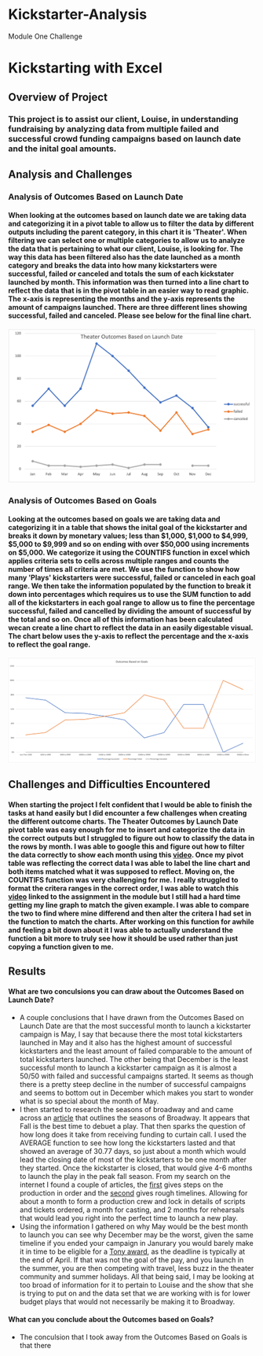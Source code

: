 # Kickstarter-Analysis
Module One Challenge
# Kickstarting with Excel
## Overview of Project
### This project is to assist our client, Louise, in understanding fundraising by analyzing data from multiple failed and successful crowd funding campaigns based on launch date and the inital goal amounts.
## Analysis and Challenges
### Analysis of Outcomes Based on Launch Date
#### When looking at the outcomes based on launch date we are taking data and categorizing it in a pivot table to allow us to filter the data by different outputs including the parent category, in this chart it is 'Theater'. When filtering we can select one or multiple categories to allow us to analyze the data that is pertaining to what our client, Louise, is looking for. The way this data has been filtered also has the date launched as a month category and breaks the data into how many kickstarters were successful, failed or canceled and totals the sum of each kickstater launched by month. This information was then turned into a line chart to reflect the data that is in the pivot table in an easier way to read graphic. The x-axis is representing the months and the y-axis represents the amount of campaigns launched. There are three different lines showing successful, failed and canceled. Please see below for the final line chart.

![Theater_Outcomes_vs_Launch](https://github.com/walzfran/Kickstarter-Analysis/blob/main/Theater_Outcomes_vs_Launch.png)

### Analysis of Outcomes Based on Goals
#### Looking at the outcomes based on goals we are taking data and categorizing it in a table that shows the inital goal of the kickstarter and breaks it down by monetary values; less than $1,000, $1,000 to $4,999, $5,000 to $9,999 and so on ending with over $50,000 using increments on $5,000. We categorize it using the COUNTIFS function in excel which applies criteria sets to cells across multiple ranges and counts the number of times all criteria are met. We use the function to show how many 'Plays' kickstarters were successful, failed or canceled in each goal range. We then take the information populated by the function to break it down into percentages which requires us to use the SUM function to add all of the kickstarters in each goal range to allow us to fine the percentage successful, failed and cancelled by dividing the amount of successful by the total and so on. Once all of this information has been calculated wecan create a line chart to reflect the data in an easily digestable visual. The chart below uses the y-axis to reflect the percentage and the x-axis to reflect the goal range. 

![Outcomes_vs_Goals](https://github.com/walzfran/Kickstarter-Analysis/blob/main/Outcomes_vs_Goals.png)

## Challenges and Difficulties Encountered
#### When starting the project I felt confident that I would be able to finish the tasks at hand easily but I did encounter a few challenges when creating the different outcome charts. The Theater Outcomes by Launch Date pivot table was easy enough for me to insert and categorize the data in the correct outputs but I struggled to figure out how to classify the data in the rows by month. I was able to google this and figure out how to filter the data correctly to show each month using this [video](https://trumpexcel.com/group-dates-in-pivot-tables-excel/). Once my pivot table was reflecting the correct data I was able to label the line chart and both items matched what it was supposed to reflect. Moving on, the COUNTIFS function was very challenging for me. I really struggled to format the critera ranges in the correct order, I was able to watch this [video](https://support.microsoft.com/en-us/office/countifs-function-dda3dc6e-f74e-4aee-88bc-aa8c2a866842?ui=en-us&rs=en-us&ad=us) linked to the assignment in the module but I still had a hard time getting my line graph to match the given example. I was able to compare the two to find where mine differend and then alter the critera I had set in the function to match the charts. After working on this function for awhile and feeling a bit down about it I was able to actually understand the function a bit more to truly see how it should be used rather than just copying a function given to me.

## Results
#### What are two conculsions you can draw about the Outcomes Based on Launch Date? 
* A couple conclusions that I have drawn from the Outcomes Based on Launch Date are that the most successful month to launch a kickstarter campaign is May, I say that because there the most total kickstarters launched in May and it also has the highest amount of successful kickstarters and the least amount of failed comparable to the amount of total kickstarters launched. The other being that December is the least successful month to launch a kickstarter campaign as it is almost a 50/50 with failed and successful campaigns started. It seems as though there is a pretty steep decline in the number of successful campaigns and seems to bottom out in December which makes you start to wonder what is so special about the month of May. 
* I then started to research the seasons of broadway and and came across an [article](https://www.nytix.com/articles/broadway-seasons) that outlines the seasons of Broadway. It appears that Fall is the best time to debuet a play. That then sparks the question of how long does it take from receiving funding to curtain call. I used the AVERAGE function to see how long the kickstarters lasted and that showed an average of 30.77 days, so just about a month which would lead the closing date of most of the kickstarters to be one month after they started. Once the kickstarter is closed, that would give 4-6 months to launch the play in the peak fall season. From my search on the internet I found a couple of articles, the [first](https://lionhearttheatre.org/theatre-production-from-the-script-to-the-stage/) gives steps on the production in order and the [second](https://www.musicals101.com/putontime.htm) gives rough timelines. Allowing for about a month to form a production crew and lock in details of scripts and tickets ordered, a month for casting, and 2 months for rehearsals that would lead you right into the perfect time to launch a new play. 
* Using the information I gathered on why May would be the best month to launch you can see why December may be the worst, given the same timeline if you ended your campaign in Janurary you would barely make it in time to be eligible for a [Tony award](https://www.tonyawards.com/about/rules-and-regulations/), as the deadline is typically at the end of April. If that was not the goal of the pay, and you launch in the summer, you are then competing with travel, less buzz in the theater community and summer holidays. All that being said, I may be looking at too broad of information for it to pertain to Louise and the show that she is trying to put on and the data set that we are working with is for lower budget plays that would not necessarily be making it to Broadway. 
#### What can you conclude about the Outcomes based on Goals?
* The conculsion that I took away from the Outcomes Based on Goals is that there 

